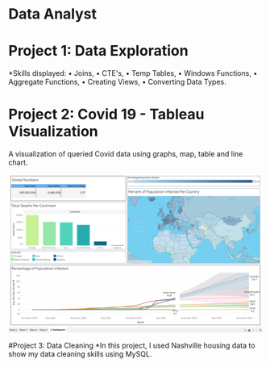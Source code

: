 # Data Analyst 

# Project 1: Data Exploration
*Skills displayed: 
	•	Joins, 
	•	CTE's, 
	•	Temp Tables, 
	•	Windows Functions, 
	•	Aggregate Functions, 
	•	Creating Views, 
	•	Converting Data Types.
  
 # Project 2: Covid 19 - Tableau Visualization
A visualization of queried Covid data using graphs, map, table and line chart.

![](/Images/Tableau%20Project%20Image.jpg)

#Project 3: Data Cleaning
*In this project, I used Nashville housing data to show my data cleaning skills using MySQL.


